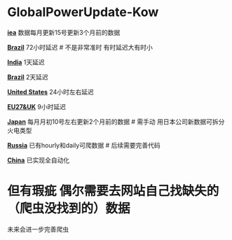 # GlobalPowerUpdate-Kow

**[iea](./data/#global_rf/iea)**
数据每月更新15号更新3个月前的数据

**[Brazil](./data/s_america/brazil)**
72小时延迟 # 不是非常准时 有时延迟大有时小

**[India](./data/asia/india)**
1天延迟

**[Brazil](./data/s_america/brazil)**
2天延迟

**[United States](./data/n_america/us)**
24小时左右延迟

**[EU27&UK](./data/europe/eu27_uk)**
9小时延迟

**[Japan](./data/asia/japan)**
每月月初10号左右更新2个月前的数据 # 需手动
用日本公司新数据可拆分火电类型

**[Russia](./data/europe/russia)**
已有hourly和daily可爬数据 # 后续需要完善代码

**[China](./data/asia/china)**
已实现全自动化
# 但有瑕疵 偶尔需要去网站自己找缺失的（爬虫没找到的）数据
未来会进一步完善爬虫
